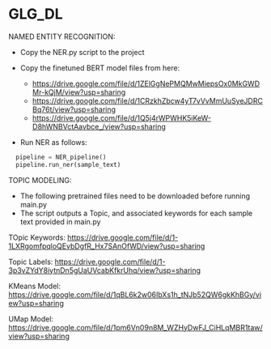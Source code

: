 # GLG_DL
NAMED ENTITY RECOGNITION:
- Copy the NER.py script to the project
- Copy the finetuned BERT model files from here:
    * https://drive.google.com/file/d/1ZElGgNePMQMwMiepsOx0MkGWDMr-kQjM/view?usp=sharing
    * https://drive.google.com/file/d/1CRzkhZbcw4yT7vVvMmUuSyeJDRCBq76t/view?usp=sharing
    * https://drive.google.com/file/d/1Q5j4rWPWHK5iKeW-D8hWNBVctAavbce_/view?usp=sharing


- Run NER as follows:
```python
  pipeline = NER_pipeline()
  pipeline.run_ner(sample_text)
```

TOPIC MODELING:
 - The following pretrained files need to be downloaded before running main.py
 - The script outputs a Topic, and associated keywords for each sample text provided in main.py
 
TOpic Keywords:
https://drive.google.com/file/d/1-1LXRgomfpqloQEvbDgfR_Hx7SAnOfWD/view?usp=sharing

Topic Labels:
https://drive.google.com/file/d/1-3p3vZYdY8iytnDn5gUaUVcabKfkrUhq/view?usp=sharing

KMeans Model:
https://drive.google.com/file/d/1qBL6k2w06IbXs1h_tNJb52QW6gkKhBGy/view?usp=sharing

UMap Model:
https://drive.google.com/file/d/1pm6Vn09n8M_WZHyDwFJ_CiHLqMBR1taw/view?usp=sharing

        
        

